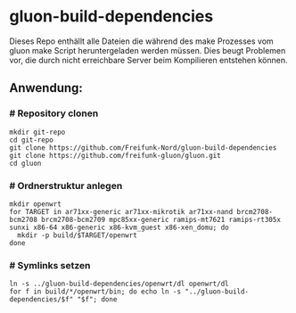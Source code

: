 gluon-build-dependencies
========================

Dieses Repo enthällt alle Dateien die während des make Prozesses vom gluon make Script heruntergeladen werden müssen. Dies beugt Problemen
vor, die durch nicht erreichbare Server beim Kompilieren entstehen können.

Anwendung:
-------------------------------------
 
### # Repository clonen
 
    mkdir git-repo
    cd git-repo
    git clone https://github.com/Freifunk-Nord/gluon-build-dependencies
    git clone https://github.com/freifunk-gluon/gluon.git
    cd gluon
 
### # Ordnerstruktur anlegen
 
    mkdir openwrt
    for TARGET in ar71xx-generic ar71xx-mikrotik ar71xx-nand brcm2708-bcm2708 brcm2708-bcm2709 mpc85xx-generic ramips-mt7621 ramips-rt305x sunxi x86-64 x86-generic x86-kvm_guest x86-xen_domu; do
      mkdir -p build/$TARGET/openwrt
    done

### # Symlinks setzen

    ln -s ../gluon-build-dependencies/openwrt/dl openwrt/dl
    for f in build/*/openwrt/bin; do echo ln -s "../gluon-build-dependencies/$f" "$f"; done

